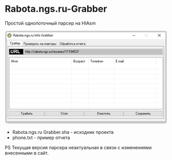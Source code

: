# Rabota.ngs.ru-Grabber
Простой однопоточный парсер на HIAsm

![Image alt](https://github.com/the-Gross/Rabota.ngs.ru-Grabber/blob/main/Screenshot.png)

* Rabota.ngs.ru Grabber.sha - исходник проекта
* phone.txt - пример отчета

PS
Текущая версия парсера неактуальная в связи с изменениями внесенными в сайт.
